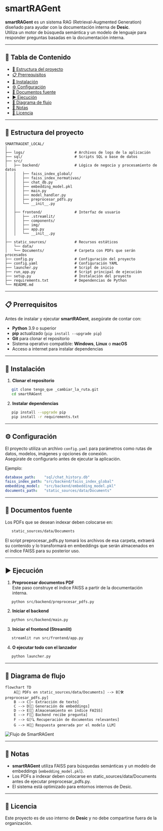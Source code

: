 # smartRAGent

**smartRAGent** es un sistema RAG (Retrieval-Augmented Generation) diseñado para ayudar con la documentación interna de **Desic**.  
Utiliza un motor de búsqueda semántica y un modelo de lenguaje para responder preguntas basadas en la documentación interna.

---

## 📑 Tabla de Contenido

- [📂 Estructura del proyecto](#-estructura-del-proyecto)
- [📋 Prerrequisitos](#-prerrequisitos)
- [🚀 Instalación](#-instalación)
- [⚙️ Configuración](#️-configuración)
- [📄 Documentos fuente](#-documentos-fuente)
- [▶️ Ejecución](#️-ejecución)
- [🔄 Diagrama de flujo](#-diagrama-de-flujo)
- [📌 Notas](#-notas)
- [📜 Licencia](#-licencia)

---

## 📂 Estructura del proyecto

```
SMARTRAGENT_LOCAL/
│
├── logs/                       # Archivos de logs de la aplicación
├── sql/                        # Scripts SQL o base de datos
├── src/
│   ├── backend/                # Lógica de negocio y procesamiento de datos
│   │   ├── faiss_index_global/
│   │   ├── faiss_index_normativas/
│   │   ├── chat_db.py
│   │   ├── embedding_model.pkl
│   │   ├── main.py
│   │   ├── model_handler.py
│   │   ├── preprocesar_pdfs.py
│   │   └── __init__.py
│   │
│   ├── frontend/               # Interfaz de usuario
│   │   ├── .streamlit/
│   │   ├── components/
│   │   ├── img/
│   │   ├── app.py
│   │   └── __init__.py
│
├── static_sources/             # Recursos estáticos
│   └── data/
│   └── Documents/              # Carpeta con PDFs que serán procesados
├── config.py                   # Configuración del proyecto
├── config.yaml                 # Configuración YAML
├── launcher.py                 # Script de inicio
├── run_app.py                  # Script principal de ejecución
├── setup.py                    # Instalación del proyecto
├── requirements.txt            # Dependencias de Python
└── README.md
```

---

## 📋 Prerrequisitos

Antes de instalar y ejecutar **smartRAGent**, asegúrate de contar con:

- **Python** 3.9 o superior  
- **pip** actualizado (`pip install --upgrade pip`)  
- **Git** para clonar el repositorio  
- Sistema operativo compatible: **Windows**, **Linux** o **macOS**  
- Acceso a internet para instalar dependencias  

---

## 🚀 Instalación

1. **Clonar el repositorio**
```bash
   git clone tengo_que _cambiar_la_ruta.git
   cd smartRAGent
```

2. **Instalar dependencias**
```bash
   pip install --upgrade pip
   pip install -r requirements.txt
```

---

## ⚙️ Configuración

El proyecto utiliza un archivo `config.yaml` para parámetros como rutas de datos, modelos, imágenes y opciones de conexión.  
Asegúrate de configurarlo antes de ejecutar la aplicación.

Ejemplo:
```yaml
database_path:    "sql/chat_history.db"
faiss_index_path: "src/backend/faiss_index_global"
embedding_model:  "src/backend/embedding_model.pkl"
documents_path:   "static_sources/data/Documents"
```

---

## 📄 Documentos fuente

Los PDFs que se desean indexar deben colocarse en:

```bash
   static_sources/data/Documents
```
El script preprocesar_pdfs.py tomará los archivos de esa carpeta, extraerá su contenido y lo transformará en embeddings que serán almacenados en el índice FAISS para su posterior uso.

---

## ▶️ Ejecución

1. **Preprocesar documentos PDF**  
Este paso construye el índice FAISS a partir de la documentación interna.

```bash
   python src/backend/preprocesar_pdfs.py
```

2. **Iniciar el backend**
```bash
   python src/backend/main.py
```

3. **Iniciar el frontend (Streamlit)**
```bash
   streamlit run src/frontend/app.py
```

4. **O ejecutar todo con el lanzador**
```bash
   python launcher.py
```

---

## 🔄 Diagrama de flujo
```mermaid
flowchart TD
    A[📂 PDFs en static_sources/data/Documents] --> B[🛠 preprocesar_pdfs.py]
    B --> C[✂️ Extracción de texto]
    C --> D[🧠 Generación de embeddings]
    D --> E[💾 Almacenamiento en índice FAISS]
    E --> F[🤖 Backend recibe pregunta]
    F --> G[🔍 Recuperación de documentos relevantes]
    G --> H[📝 Respuesta generada por el modelo LLM]
```

![Flujo de SmartRAGent](static_sources/img/flow_smartRAGent.png)

---

## 📌 Notas

- **smartRAGent** utiliza FAISS para búsquedas semánticas y un modelo de embeddings (`embedding_model.pkl`).
- Los PDFs a indexar deben colocarse en static_sources/data/Documents antes de ejecutar preprocesar_pdfs.py.
- El sistema está optimizado para entornos internos de Desic.

---

## 📜 Licencia

Este proyecto es de uso interno de **Desic** y no debe compartirse fuera de la organización.
